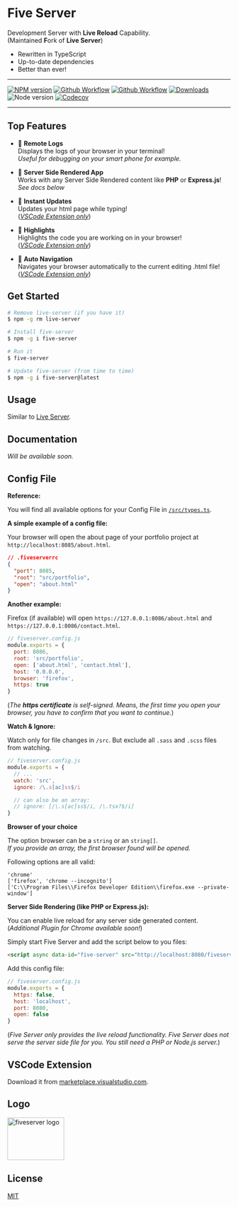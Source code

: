 # Five Server

Development Server with **Live Reload** Capability.  
(Maintained **F**ork of **Live Server**)

- Rewritten in TypeScript
- Up-to-date dependencies
- Better than ever!

---

[![NPM version](https://img.shields.io/npm/v/five-server.svg?style=flat-square)](https://www.npmjs.com/package/five-server)
[![Github Workflow](https://img.shields.io/github/workflow/status/yandeu/five-server/CI/main?label=build&logo=github&style=flat-square)](https://github.com/yandeu/five-server/actions?query=workflow%3ACI)
[![Github Workflow](https://img.shields.io/github/workflow/status/yandeu/five-server/CodeQL/main?label=CodeQL&logo=github&style=flat-square)](https://github.com/yandeu/five-server/actions?query=workflow%3ACodeQL)
[![Downloads](https://img.shields.io/npm/dm/five-server.svg?style=flat-square)](https://www.npmjs.com/package/five-server)
![Node version](https://img.shields.io/node/v/five-server.svg?style=flat-square)
[![Codecov](https://img.shields.io/codecov/c/github/yandeu/five-server?logo=codecov&style=flat-square)](https://codecov.io/gh/yandeu/five-server)

---

## Top Features

- 🚀 **Remote Logs**  
   Displays the logs of your browser in your terminal!  
   _Useful for debugging on your smart phone for example._

- 🚀 **Server Side Rendered App**  
  Works with any Server Side Rendered content like **PHP** or **Express.js**!  
  _See docs below_

- 🚀 **Instant Updates**  
  Updates your html page while typing!  
  (_[VSCode Extension only](https://marketplace.visualstudio.com/items?itemName=yandeu.five-server)_)

- 🚀 **Highlights**  
  Highlights the code you are working on in your browser!  
   (_[VSCode Extension only](https://marketplace.visualstudio.com/items?itemName=yandeu.five-server)_)

- 🚀 **Auto Navigation**  
  Navigates your browser automatically to the current editing .html file!  
  (_[VSCode Extension only](https://marketplace.visualstudio.com/items?itemName=yandeu.five-server)_)

## Get Started

```bash
# Remove live-server (if you have it)
$ npm -g rm live-server

# Install five-server
$ npm -g i five-server

# Run it
$ five-server

# Update five-server (from time to time)
$ npm -g i five-server@latest
```

## Usage

Similar to [Live Server](https://www.npmjs.com/package/live-server).

## Documentation

_Will be available soon._

## Config File

**Reference:**

You will find all available options for your Config File in [`/src/types.ts`](https://github.com/yandeu/five-server/blob/main/src/types.ts).

**A simple example of a config file:**

Your browser will open the about page of your portfolio project at `http://localhost:8085/about.html`.

```json
// .fiveserverrc
{
  "port": 8085,
  "root": "src/portfolio",
  "open": "about.html"
}
```

**Another example:**

Firefox (if available) will open `https://127.0.0.1:8086/about.html` and `https://127.0.0.1:8086/contact.html`.

```js
// fiveserver.config.js
module.exports = {
  port: 8086,
  root: 'src/portfolio',
  open: ['about.html', 'contact.html'],
  host: '0.0.0.0',
  browser: 'firefox',
  https: true
}
```

(_The **https certificate** is self-signed. Means, the first time you open your browser, you have to confirm that you want to continue._)

**Watch & Ignore:**

Watch only for file changes in `/src`. But exclude all `.sass` and `.scss` files from watching.

```js
// fiveserver.config.js
module.exports = {
  // ...
  watch: 'src',
  ignore: /\.s[ac]ss$/i

  // can also be an array:
  // ignore: [/\.s[ac]ss$/i, /\.tsx?$/i]
}
```

**Browser of your choice**

The option browser can be a `string` or an `string[]`.  
_If you provide an array, the first browser found will be opened._

Following options are all valid:

```
'chrome'
['firefox', 'chrome --incognito']
['C:\\Program Files\\Firefox Developer Edition\\firefox.exe --private-window']
```

**Server Side Rendering (like PHP or Express.js):**

You can enable live reload for any server side generated content.  
(_Additional Plugin for Chrome available soon!_)

Simply start Five Server and add the script below to you files:

```html
<script async data-id="five-server" src="http://localhost:8080/fiveserver.js"></script>
```

Add this config file:

```js
// fiveserver.config.js
module.exports = {
  https: false,
  host: 'localhost',
  port: 8080,
  open: false
}
```

(_Five Server only provides the live reload functionality. Five Server does not serve the server side file for you. You still need a PHP or Node.js server._)

## VSCode Extension

Download it from [marketplace.visualstudio.com](https://marketplace.visualstudio.com/items?itemName=yandeu.five-server).

## Logo

<img alt="fiveserver logo" src="https://raw.githubusercontent.com/yandeu/five-server/main/img/logo.png" width="128" height="96">

## License

[MIT](https://github.com/yandeu/five-server/blob/main/LICENSE)
